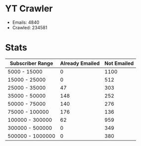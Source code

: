 # YT Crawler
- Emails: 4840
- Crawled: 234581

# Stats
| Subscriber Range  | Already Emailed | Not Emailed |
|-------|-------|-------|
| 5000 - 15000 | 0 | 1100 |
| 15000 - 25000 | 0 | 512 |
| 25000 - 35000 | 47 | 303 |
| 35000 - 50000 | 148 | 252 |
| 50000 - 75000 | 140 | 276 |
| 75000 - 100000 | 176 | 136 |
| 100000 - 300000 | 62 | 959 |
| 300000 - 500000 | 0 | 349 |
| 500000 - 1000000 | 0 | 380 |
